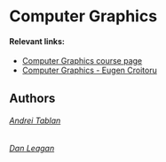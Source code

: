 # Computer Graphics
#### Relevant links:
- [Computer Graphics course page](https://profs.info.uaic.ro/~ghirvu/gpc/)
- [Computer Graphics - Eugen Croitoru](https://profs.info.uaic.ro/~eugennc/teaching/cg/)
## Authors
###### [Andrei Tablan](https://github.com/andreitablan "Andrei Tablan")
###### [Dan Leagan](https://github.com/leagan-dan)
